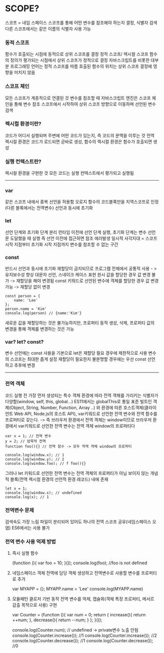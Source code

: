 
# SCOPE?
스코프 = 네임 스페이스
스코프를 통해 어떤 변수를 참조해야 하는지 결정, 식별자 검색
다른 스코프에서는 같은 이름의 식별자 사용 가능


### 동적 스코프
함수가 호출되는 시점에 동적으로 상위 스코프를 결정
정적 스코프/ 렉시컬 스코프
함수의 정의가 평가되는 시점에서 상위 스코프가 정적으로 결정
자바스크립트를 비롯한 대부분 프로그래밍 언어는 정적 스코프를 따름
호출된 함수의 위치는 상위 스코프 결정에 영향을 미치지 않음


### 스코프 체인
모든 스코프가 계층적으로 연결된 것
변수를 참조할 때 자바스크립트 엔진은 스코프 체인을 통해 변수 참조 스코프에서 시작하여 상위 스코프 방향으로 이동하며 선언된 변수 검색


### 렉시컬 환경이란?
코드가 어디서 실행되며 주변에 어떤 코드가 있는지, 즉 코드의 문맥을 이루는 것
전역 렉시컬 환경은 코드가 로드되면 곧바로 생성, 함수의 렉시컬 환경은 함수가 호출되면 생성


### 실행 컨텍스트란?
렉시컬 환경을 구현한 것
모든 코드는 실행 컨텍스트에서 평가되고 실행됨

* * *

### var
같은 스코프 내에서 중복 선언을 허용함
오로지 함수의 코드블록만을 지역스코프로 인정(다른 블록에서는 전역변수)
선언과 동시에 초기화


### let
선언 단계와 초기화 단계 분리
런타임 이전에 선언 단계 실행, 초기화 단계는 변수 선언문 도달했을 때 실행
즉 선언 이전에 접근하면 참조 에러발생
일시적 사각지대 = 스코프 시작 지점부터 초기화 시작 지점까지 변수를 참조할 수 없는 구간 


### const
반드시 선언과 동시에 초기화
재할당이 금지되므로 프로그램 전체에서 공통적 사용 - > 유지보수성 향상
대문자 선언, 스네이크 케이스 표현
원시 값을 할당한 경우 값 변경 불가 -> 재할당을 해야 변경됨
const 키워드로 선언된 변수에 객체를 할당한 경우 값 변경 가능 -> 재할당 없이 변경

    const person = {
        name: 'Lee'
    };
    person.name = 'Kim'
    console.log(person) // {name:'Kim'}
새로운 값을 재할당하는 것은 불가능하지만, 프로퍼티 동적 생성, 삭제, 프로퍼티 값의 변경을 통해 객체를 변경하는 것은 가능


### var? let? const?
변수 선언에는 const 사용을 기본으로
let은 재할당 필요 경우에 제한적으로 사용
변수의 스코프는 최대한 좁게 설정
재할당이 필요한지 불분명할 경우에는 우선 const 선언하고 추후에 변경

* * *

### 전역 객체
코드 실행 전 가장 먼저 생성되는 특수 객체
환경에 따라 전역 객체를 가리키는 식별자가 다양함(window, self, this, global...)
ES11에서는 globalThis로 통일
표준 빌트인 객체(Object, String, Number, Function, Array ..) 와 환경에 따른 호스트객체(클라이언트 Web API, Node.js의 호스트 API), var키워드로 선언한 전역 변수와 전역 함수를 프로퍼티로 갖는다.
-> 즉 브라우저 환경에서 전역 객체는 window이므로 브라우저 환경에서 var키워드로 선언한 전역 변수는 전역 객체 window의 프로퍼티다

    var x = 1; // 전역 변수
    y = 2; // 암묵적 전역
    function foo(){} // 전역 함수 -> 모두 적역 객체 window의 프로퍼티
    
    console.log(window.x); // 1
    console.log(window.y); // 2
    console.log(window.foo); // f foo(){}

그러나 let 키워드로 선언한 전역 변수는 전역 객체의 프로퍼티가 아님
보이지 않는 개념적 블록(전역 렉시컬 환경의 선언적 환경 레코드) 내에 존재

    let x = 1;
    console.log(window.x); // undefined
    console.log(x); // 1


### 전역변수 문제
검색속도 가장 느림
파일이 분리되어 있어도 하나의 전역 스코프 공유(네임스페이스 오염)
ES6에서는 사용 불가


### 전역 변수 사용 억제 방법
1. 즉시 실행 함수

    (function (){
        var foo = 10;
    }());
    console.log(foo); //foo is not defined

2. 네임스페이스 객체
전역에 담당 객체 생성하고 전역변수로 사용할 변수를 프로퍼티로 추가

    var MYAPP = {};
    MYAPP.name = 'Lee'
    console.log(MYAPP.name)

3. 모듈패턴
클로저 기반 동작
전역 변수를 억제, 캡슐화(객체 특정 프로퍼티, 메서르 감출 목적으로 사용) 구현

    var Counter = (function (){
        var num = 0;
        return {
            increase(){
                return ++num;
            },
            decrease(){
                return --num;
            }
        };
    }());

    console.log(Counter.num); // undefined -> private변수 노출 안됨
    console.log(Counter.increase()); //1
    console.log(Counter.increase()); //2
    console.log(Counter.decrease()); //1
    console.log(Counter.decrease()); //0


